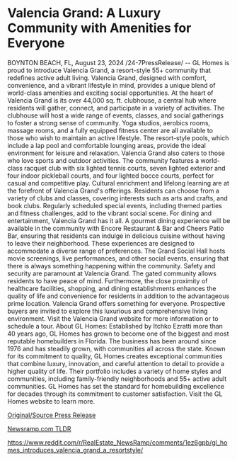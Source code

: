 # Valencia Grand: A Luxury Community with Amenities for Everyone

BOYNTON BEACH, FL, August 23, 2024 /24-7PressRelease/ -- GL Homes is proud to introduce Valencia Grand, a resort-style 55+ community that redefines active adult living. Valencia Grand, designed with comfort, convenience, and a vibrant lifestyle in mind, provides a unique blend of world-class amenities and exciting social opportunities.  At the heart of Valencia Grand is its over 44,000 sq. ft. clubhouse, a central hub where residents will gather, connect, and participate in a variety of activities. The clubhouse will host a wide range of events, classes, and social gatherings to foster a strong sense of community. Yoga studios, aerobics rooms, massage rooms, and a fully equipped fitness center are all available to those who wish to maintain an active lifestyle. The resort-style pools, which include a lap pool and comfortable lounging areas, provide the ideal environment for leisure and relaxation.  Valencia Grand also caters to those who love sports and outdoor activities. The community features a world-class racquet club with six lighted tennis courts, seven lighted exterior and four indoor pickleball courts, and four lighted bocce courts, perfect for casual and competitive play.   Cultural enrichment and lifelong learning are at the forefront of Valencia Grand's offerings. Residents can choose from a variety of clubs and classes, covering interests such as arts and crafts, and book clubs. Regularly scheduled special events, including themed parties and fitness challenges, add to the vibrant social scene.  For dining and entertainment, Valencia Grand has it all. A gourmet dining experience will be available in the community with Encore Restaurant & Bar and Cheers Patio Bar, ensuring that residents can indulge in delicious cuisine without having to leave their neighborhood. These experiences are designed to accommodate a diverse range of preferences. The Grand Social Hall hosts movie screenings, live performances, and other social events, ensuring that there is always something happening within the community.  Safety and security are paramount at Valencia Grand. The gated community allows residents to have peace of mind. Furthermore, the close proximity of healthcare facilities, shopping, and dining establishments enhances the quality of life and convenience for residents in addition to the advantageous prime location.  Valencia Grand offers something for everyone. Prospective buyers are invited to explore this luxurious and comprehensive living environment. Visit the Valencia Grand website for more information or to schedule a tour.  About GL Homes:  Established by Itchko Ezratti more than 40 years ago, GL Homes has grown to become one of the biggest and most reputable homebuilders in Florida. The business has been around since 1976 and has steadily grown, with communities all across the state. Known for its commitment to quality, GL Homes creates exceptional communities that combine luxury, innovation, and careful attention to detail to provide a higher quality of life. Their portfolio includes a variety of home styles and communities, including family-friendly neighborhoods and 55+ active adult communities. GL Homes has set the standard for homebuilding excellence for decades through its commitment to customer satisfaction. Visit the GL Homes website to learn more. 

[Original/Source Press Release](https://www.24-7pressrelease.com/press-release/513671/valencia-grand-a-luxury-community-with-amenities-for-everyone)
                    

[Newsramp.com TLDR](None) 

https://www.reddit.com/r/RealEstate_NewsRamp/comments/1ez6gpb/gl_homes_introduces_valencia_grand_a_resortstyle/